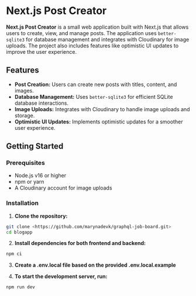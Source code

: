 # Next.js Post Creator

**Next.js Post Creator** is a small web application built with Next.js that allows users to create, view, and manage posts. The application uses `better-sqlite3` for database management and integrates with Cloudinary for image uploads. The project also includes features like optimistic UI updates to improve the user experience.

## Features

- **Post Creation:** Users can create new posts with titles, content, and images.
- **Database Management:** Uses `better-sqlite3` for efficient SQLite database interactions.
- **Image Uploads:** Integrates with Cloudinary to handle image uploads and storage.
- **Optimistic UI Updates:** Implements optimistic updates for a smoother user experience.

## Getting Started

### Prerequisites

- Node.js v16 or higher
- npm or yarn
- A Cloudinary account for image uploads

### Installation

1. **Clone the repository:**

```sh
git clone <https://github.com/marynadevk/graphql-job-board.git>
cd blogapp
```
2. **Install dependencies for both frontend and backend:**
```sh
npm ci
```
3. **Create a .env.local file based on the provided .env.local.example**

4. **To start the development server, run:**
```sh
npm run dev
```

